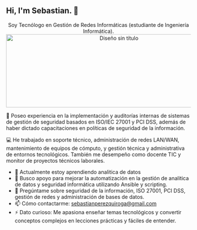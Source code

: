 ## Hi, I'm Sebastian. 👋
<p align="center">
    Soy Tecnólogo en Gestión de Redes Informáticas (estudiante de Ingeniería Informática).
  <img width="600" height="200" alt="Diseño sin título" src="https://github.com/user-attachments/assets/383a83d6-6fc8-476f-a18f-c698e7036568" />
</p>

🔐 Poseo experiencia en la implementación y auditorías internas de sistemas de gestión de seguridad basados en ISO/IEC 27001 y PCI DSS, además de haber dictado capacitaciones en políticas de seguridad de la información.

💻 He trabajado en soporte técnico, administración de redes LAN/WAN, mantenimiento de equipos de cómputo, y gestión técnica y administrativa de entornos tecnológicos. También me desempeño como docente TIC y monitor de proyectos técnicos laborales.

- 🌱 Actualmente estoy aprendiendo analitica de datos
- 🤔 Busco apoyo para mejorar la automatización en la gestión de analitica de datos y seguridad informática utilizando Ansible y scripting.
- 💬 Pregúntame sobre seguridad de la información, ISO 27001, PCI DSS, gestión de redes y administración de bases de datos.
- 📫 Cómo contactarme: sebastianperezquiroga@gmail.com
- ⚡ Dato curioso: Me apasiona enseñar temas tecnológicos y convertir conceptos complejos en lecciones prácticas y fáciles de entender.
<!--
**Sebacho509ing/Sebacho509ing** is a ✨ _special_ ✨ repository because its `README.md` (this file) appears on your GitHub profile.

Here are some ideas to get you started:

- 🔭 I’m currently working on ...

- 👯 I’m looking to collaborate on ...
- 🤔 I’m looking for help with ...
- 💬 Ask me about ...
- 📫 How to reach me: ...
- 😄 Pronouns: ...
- ⚡ Fun fact: ...
-->
